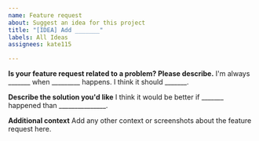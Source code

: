 ```yaml
---
name: Feature request
about: Suggest an idea for this project
title: "[IDEA] Add _______"
labels: All Ideas
assignees: kate115

---
```


**Is your feature request related to a problem? Please describe.**
I'm always _______ when _________ happens. I think it should _______.

**Describe the solution you'd like**
I think it would be better if _______ happened than _______________.

**Additional context**
Add any other context or screenshots about the feature request here.

